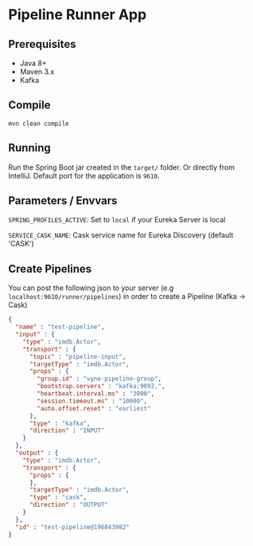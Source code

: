 # Pipeline Runner App

## Prerequisites
* Java 8+
* Maven 3.x
* Kafka

## Compile
`mvn clean compile`

## Running
Run the Spring Boot jar created in the `target/` folder. Or directly from IntelliJ.
Default port for the application is `9610`.

## Parameters / Envvars
`SPRING_PROFILES_ACTIVE`: Set to `local` if your Eureka Server is local

`SERVICE_CASK_NAME`: Cask service name for Eureka Discovery (default 'CASK')

##  Create Pipelines
You can post the following json to your server (e.g `localhost:9610/runner/pipelines`) in order to create a Pipeline (Kafka -> Cask)
```json
{
  "name" : "test-pipeline",
  "input" : {
    "type" : "imdb.Actor",
    "transport" : {
      "topic" : "pipeline-input",
      "targetType" : "imdb.Actor",
      "props" : {
        "group.id" : "vyne-pipeline-group",
        "bootstrap.servers" : "kafka:9092,",
        "heartbeat.interval.ms" : "3000",
        "session.timeout.ms" : "10000",
        "auto.offset.reset" : "earliest"
      },
      "type" : "kafka",
      "direction" : "INPUT"
    }
  },
  "output" : {
    "type" : "imdb.Actor",
    "transport" : {
      "props" : {
      },
      "targetType" : "imdb.Actor",
      "type" : "cask",
      "direction" : "OUTPUT"
    }
  },
  "id" : "test-pipeline@196843982"
}

```




